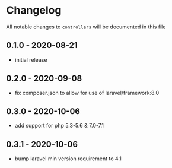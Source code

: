 # Changelog

All notable changes to `controllers` will be documented in this file

## 0.1.0 - 2020-08-21
- initial release


## 0.2.0 - 2020-09-08
- fix composer.json to allow for use of laravel/framework:8.0


## 0.3.0 - 2020-10-06
- add support for php 5.3-5.6 & 7.0-7.1


## 0.3.1 - 2020-10-06
- bump laravel min version requirement to 4.1
